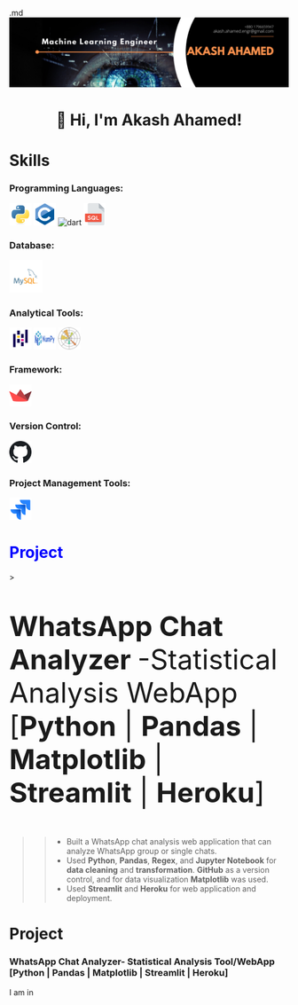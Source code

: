 .md![logo](banner2.png)
<h1 align= "center">👋 Hi, I'm Akash Ahamed!</h1>

<h1>Skills</h1>
<h3 align="left"> Programming Languages:</h3>
<p align = "left"> 
  <img src="https://raw.githubusercontent.com/devicons/devicon/master/icons/python/python-original.svg" alt="python" width="40" height="40"/>
  <img src="https://raw.githubusercontent.com/devicons/devicon/master/icons/c/c-original.svg" alt="c" width="40" height="40"/>
  <img src="https://www.vectorlogo.zone/logos/dartlang/dartlang-icon.svg" alt="dart" width="40" height="40"/>
  <img src="assets/sql.svg" alt="sql" width="40" height="40"/>
</p>

<h3 align="left"> Database:</h3>
<p align = "left"> 
  <img src="assets/mysql.svg" alt="sql" width="60" height="60"/>
</p>

<h3 align="left"> Analytical Tools:</h3>
<p align = "left">
   <img src="assets/pandas.svg" alt="sql" width="40" height="40"/>
  <img src="assets/numpy.svg" alt="sql" width="40" height="40"/>
   <img src="assets/matplotlib.svg" alt="sql" width="40" height="40"/>
</p>

<h3 align="left"> Framework:</h3>
<p align = "left">
   <img src="assets/streamlit.svg" alt="sql" width="40" height="40"/>
</p>

<h3 align="left"> Version Control:</h3>
<p align = "left">
   <img src="assets/github.svg" alt="sql" width="40" height="40"/>
</p>

<h3 align="left"> Project Management Tools:</h3>
<p align = "left">
   <img src="assets/jira.svg" alt="sql" width="40" height="40"/>
</p>

<h1 style="color:blue;">Project</h1>
> <p style="font-size: 50px;"> <strong> WhatsApp Chat Analyzer </strong>-Statistical Analysis WebApp [<strong>Python</strong> | <strong>Pandas</strong> | <strong>Matplotlib</strong> | <strong>Streamlit</strong> | <strong>Heroku</strong>]</p>

>
>>- Built a WhatsApp chat analysis web application that can analyze WhatsApp group or single chats.
>>- Used **Python**, **Pandas**, **Regex**, and **Jupyter Notebook** for **data cleaning** and **transformation**. **GitHub** as a version control, 
and for data visualization **Matplotlib** was used.
>>- Used **Streamlit** and **Heroku** for web application and deployment.
>

# Project
### **WhatsApp Chat Analyzer**-  Statistical Analysis Tool/WebApp [Python | Pandas | Matplotlib | Streamlit | Heroku]</p>

I am in <span style="font-family:Papyrus; font-size:1000em;">LOVE!</span>

## this a title and <sup>this should be smaller</sup> <sub>or like this</sub>
### this a title and <sub>or like this</sub>

 #### The quarterly results look great!
  >
  > - Revenue was off the chart.
  > - Profits were higher than ever.
  >
>  *Everything* is going according to **plan**.



